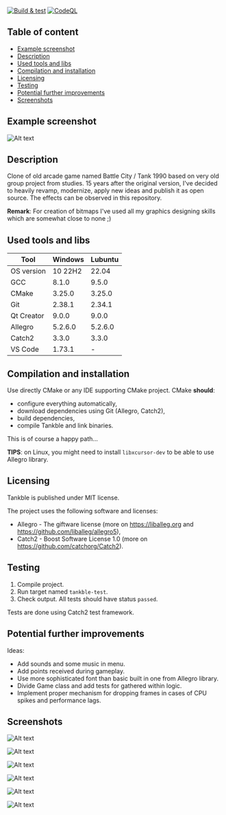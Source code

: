 [![Build & test](https://github.com/przemek83/tankble/actions/workflows/cmake-single-platform.yml/badge.svg)](https://github.com/przemek83/tankble/actions/workflows/cmake-single-platform.yml)
[![CodeQL](https://github.com/przemek83/tankble/actions/workflows/codeql.yml/badge.svg)](https://github.com/przemek83/tankble/actions/workflows/codeql.yml)

## Table of content
- [Example screenshot](#example-screenshot)
- [Description](#description)
- [Used tools and libs](#used-tools-and-libs)
- [Compilation and installation](#compilation-and-installation)
- [Licensing](#licensing)
- [Testing](#testing)
- [Potential further improvements](#potential-further-improvements)
- [Screenshots](#screenshots)

## Example screenshot

 ![Alt text](game_firing.png?raw=true "")

## Description
Clone of old arcade game named Battle City / Tank 1990 based on very old group project from studies. 15 years after the original version, I've decided to heavily revamp, modernize, apply new ideas and publish it as open source. The effects can be observed in this repository.

**Remark**: For creation of bitmaps I've used all my graphics designing skills which are somewhat close to none ;)

## Used tools and libs
| Tool |  Windows | Lubuntu |
| --- | --- | --- |
| OS version | 10 22H2 | 22.04 |
| GCC | 8.1.0 | 9.5.0 |
| CMake | 3.25.0 | 3.25.0 |
| Git | 2.38.1 | 2.34.1 |
| Qt Creator | 9.0.0 | 9.0.0 |
| Allegro | 5.2.6.0 | 5.2.6.0 |
| Catch2 | 3.3.0 | 3.3.0 |
| VS Code | 1.73.1 | -|

## Compilation and installation
Use directly CMake or any IDE supporting CMake project. CMake **should**:
- configure everything automatically, 
- download dependencies using Git (Allegro, Catch2), 
- build dependencies, 
- compile Tankble and link binaries.  

This is of course a happy path...

**TIPS**: on Linux, you might need to install `libxcursor-dev` to be able to use Allegro library.  

## Licensing
Tankble is published under MIT license. 

The project uses the following software and licenses:
* Allegro - The giftware license (more on https://liballeg.org and https://github.com/liballeg/allegro5),    
* Catch2 - Boost Software License 1.0 (more on https://github.com/catchorg/Catch2).

## Testing
1) Compile project.
2) Run target named `tankble-test`.
3) Check output. All tests should have status `passed`.    

Tests are done using Catch2 test framework.

## Potential further improvements
Ideas:
- Add sounds and some music in menu.
- Add points received during gameplay.
- Use more sophisticated font than basic built in one from Allegro library.
- Divide Game class and add tests for gathered within logic.
- Implement proper mechanism for dropping frames in cases of CPU spikes and performance lags.

## Screenshots
![Alt text](menu_main.png?raw=true "")

![Alt text](game_cruising.png?raw=true "")

![Alt text](game_level_3.png?raw=true "")

![Alt text](game_level_4.png?raw=true "")

![Alt text](menu_screen.png?raw=true "")

![Alt text](menu_levels.png?raw=true "")
